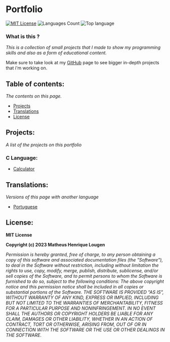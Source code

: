 # Portfolio

[![MIT License](https://img.shields.io/badge/License-MIT-green.svg)](https://choosealicense.com/licenses/mit/)
![Languages Count](https://img.shields.io/github/languages/count/matheuslougen/portfolio)
![Top language](https://img.shields.io/github/languages/top/matheuslougen/portfolio)

### What is this ?
*This is a collection of small projects that I made to show my programming skills and also as a form of educational content.*

Make sure to take look at my [GitHub](https://github.com/matheus-lougen) page to see bigger in-depth projects that i'm working on.

## Table of contents:
*The contents on this page.*
- [Projects](#projects)
- [Translations](#translations)
- [License](#license)

## Projects:
*A list of the projects on this portfolio*

### C Language:
- [Calculator](https://github.com/matheus-lougen/portfolio/tree/main/C/calculadora)

## Translations:
*Versions of this page with another language*
- [Portuguese](https://github.com/matheuslougen/portfolio/blob/main/README_pt_br.md)

## License:

**MIT License**

**Copyright (c) 2023 Matheus Henrique Lougen**

*Permission is hereby granted, free of charge, to any person obtaining a copy of this software and associated documentation files (the "Software"), to deal in the Software without restriction, including without limitation the rights to use, copy, modify, merge, publish, distribute, sublicense, and/or sell copies of the Software, and to permit persons to whom the Software is furnished to do so, subject to the following conditions: The above copyright notice and this permission notice shall be included in all copies or substantial portions of the Software. THE SOFTWARE IS PROVIDED "AS IS", WITHOUT WARRANTY OF ANY KIND, EXPRESS OR IMPLIED, INCLUDING BUT NOT LIMITED TO THE WARRANTIES OF MERCHANTABILITY, FITNESS FOR A PARTICULAR PURPOSE AND NONINFRINGEMENT. IN NO EVENT SHALL THE AUTHORS OR COPYRIGHT HOLDERS BE LIABLE FOR ANY CLAIM, DAMAGES OR OTHER LIABILITY, WHETHER IN AN ACTION OF CONTRACT, TORT OR OTHERWISE, ARISING FROM, OUT OF OR IN CONNECTION WITH THE SOFTWARE OR THE USE OR OTHER DEALINGS IN THE SOFTWARE.*
